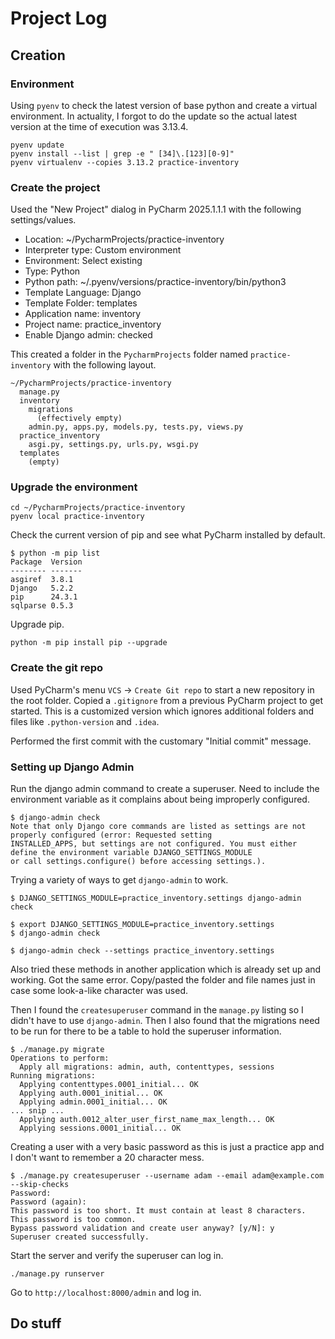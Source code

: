# Project Log

## Creation

### Environment
Using `pyenv` to check the latest version of base python and create a virtual environment.  In actuality, I forgot to do the update so the actual latest version at the time of execution was 3.13.4.

```
pyenv update
pyenv install --list | grep -e " [34]\.[123][0-9]"
pyenv virtualenv --copies 3.13.2 practice-inventory
```

### Create the project

Used the "New Project" dialog in PyCharm 2025.1.1.1 with the following settings/values.

* Location: ~/PycharmProjects/practice-inventory
* Interpreter type: Custom environment
* Environment: Select existing
* Type: Python
* Python path: ~/.pyenv/versions/practice-inventory/bin/python3
* Template Language: Django
* Template Folder: templates
* Application name: inventory
* Project name: practice_inventory
* Enable Django admin: checked

This created a folder in the `PycharmProjects` folder named `practice-inventory` with the following layout.

```
~/PycharmProjects/practice-inventory
  manage.py
  inventory
    migrations
      (effectively empty)
    admin.py, apps.py, models.py, tests.py, views.py
  practice_inventory
    asgi.py, settings.py, urls.py, wsgi.py
  templates
    (empty)
```

### Upgrade the environment

```
cd ~/PycharmProjects/practice-inventory
pyenv local practice-inventory
```

Check the current version of pip and see what PyCharm installed by default.
```
$ python -m pip list
Package  Version
-------- -------
asgiref  3.8.1
Django   5.2.2
pip      24.3.1
sqlparse 0.5.3
```

Upgrade pip.
```
python -m pip install pip --upgrade
```

### Create the git repo

Used PyCharm's menu `VCS` -> `Create Git repo` to start a new repository in the root folder.
Copied a `.gitignore` from a previous PyCharm project to get started.  This is a customized version which ignores
additional folders and files like `.python-version` and `.idea`.

Performed the first commit with the customary "Initial commit" message.

### Setting up Django Admin

Run the django admin command to create a superuser.  Need to include the environment variable as it complains about
being improperly configured.
```
$ django-admin check
Note that only Django core commands are listed as settings are not properly configured (error: Requested setting
INSTALLED_APPS, but settings are not configured. You must either define the environment variable DJANGO_SETTINGS_MODULE
or call settings.configure() before accessing settings.).
```

Trying a variety of ways to get `django-admin` to work.
```
$ DJANGO_SETTINGS_MODULE=practice_inventory.settings django-admin check

$ export DJANGO_SETTINGS_MODULE=practice_inventory.settings
$ django-admin check

$ django-admin check --settings practice_inventory.settings
```
Also tried these methods in another application which is already set up and working.  Got the same error.
Copy/pasted the folder and file names just in case some look-a-like character was used.

Then I found the `createsuperuser` command in the `manage.py` listing so I didn't have to use `django-admin`.
Then I also found that the migrations need to be run for there to be a table to hold the superuser information.

```
$ ./manage.py migrate
Operations to perform:
  Apply all migrations: admin, auth, contenttypes, sessions
Running migrations:
  Applying contenttypes.0001_initial... OK
  Applying auth.0001_initial... OK
  Applying admin.0001_initial... OK
... snip ...
  Applying auth.0012_alter_user_first_name_max_length... OK
  Applying sessions.0001_initial... OK
```

Creating a user with a very basic password as this is just a practice app and I don't want to remember a 20 character
mess.
```
$ ./manage.py createsuperuser --username adam --email adam@example.com --skip-checks
Password: 
Password (again): 
This password is too short. It must contain at least 8 characters.
This password is too common.
Bypass password validation and create user anyway? [y/N]: y
Superuser created successfully.
```

Start the server and verify the superuser can log in.

```
./manage.py runserver
```

Go to `http://localhost:8000/admin` and log in.

## Do stuff

